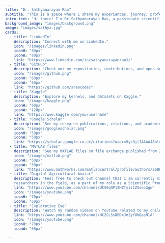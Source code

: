 ```yaml
---
title: "Dr. Sathyanarayan Rao"
subtitle: "This is a space where I share my experiences, journey, professional projects and interests."
intro_text: "Hi there! I'm Dr.Sathyanarayan Rao, a passionate scientific software developer navigating the intersections of computational engineering and agriculture. My expertise lies in modeling, machine learning, and data assimiliation, complemented by a diverse educational background from institutions across the globe. Here, I share my professional experiences, academic milestones, blogs and projects that delve deep into the realms of computational modeling, agriculture and everything in between. Dive in to discover more about my journey!"
background_image: "images/background.png" 
image: "images/sathya.jpg"
cards:
  - title: "LinkedIn"
    description: "Connect with me on LinkedIn."
    icon: "/images/linkedin.png"
    iconH: "80px"
    iconW: "80px"
    link: "https://www.linkedin.com/in/sathyanarayanrao1/"
  - title: "GitHub"
    description: "Check out my repositories, contributions, and open-source projects on GitHub."
    icon: "/images/github.png"
    iconH: "60px"
    iconW: "60px"
    link: "https://github.com/sraocodes"
  - title: "Kaggle"
    description: "Explore my kernels, and datasets on Kaggle."
    icon: "/images/kaggle.png"
    iconH: "60px"
    iconW: "120px"
    link: "https://www.kaggle.com/yourusername"
  - title: "Google Scholar"
    description: "See my research publications, citations, and academic contributions on Google Scholar."
    icon: "/images/googlescholar.png"
    iconH: "50px"
    iconW: "50px"
    link: "https://scholar.google.co.uk/citations?user=9yc3jiIAAAAJ&hl=en"
  - title: "MATLAB files"
    description: "See my MATLAB files on file exchange published from 2012 to 2018"
    icon: "/images/matlab.png"
    iconH: "50px"
    iconW: "50px"
    link: "https://www.mathworks.com/matlabcentral/profile/authors/2686490"
  - title: "Digital Agricultural Avatar"
    description: "Feel free to check out channel that I am currently maintaining that deal with the project Digital Agricultural Avatar, where we share videos regarding advanced software modeling in the areas of agricultural research in colloboration with other
    researchers in the field, as a part of my role as a Scientific Programmer within IBG-3 at Forschungszentrum Juelich"
    link: "https://www.youtube.com/channel/UC50qNP1SHZfyiz1ZSsooGgw"
    icon: "/images/youtube.png"
    iconH: "70px"
    iconW: "60px"
  - title: "Explorative Eye"
    description: "Watch my random videos on Youtube related to my childhood (also current) interestes such as Trains, Buses, Food and Travel."
    link: "https://www.youtube.com/channel/UCZCL5sDEDxJmZyYUhQapNlA"
    icon: "/images/youtube.png"
    iconH: "70px"
    iconW: "60px"

---
```

